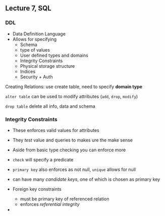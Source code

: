 ## Lecture 7, SQL
### DDL
- Data Definition Language
- Allows for specifying
  - Schema
  - type of values
  - User defined types and domains
  - Integrity Constraints
  - Physical storage structure
  - Indices
  - Security + Auth

Creating Relations: use create table, need to specify **domain type**

`alter table` can be used to modify attributes (`add`, `drop`, `modify`)

`drop table` delete all info, data and schema

### Integrity Constraints
- These enforces valid values for attributes
- They *test* value and queries to makes ure the make sense
- Aside from basic type checking you can enforce more
- `check` will specify a predicate
- `primary key` also enforces as not null, `unique` allows for null

- can have many *candidate keys*, one of which is chosen as primary key

- Foreign key constraints
  - must be primary key of referenced relation
  - enforces *referential integrity*

- 